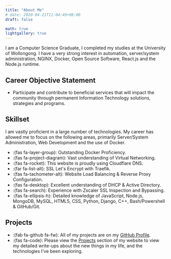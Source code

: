 ```yaml
---
title: "About Me"
# date: 2020-04-21T11:04:49+08:00
draft: false

math: true
lightgallery: true
---
```


I am a Computer Science Graduate, I completed my studies at the University of Wollongong. I have a very strong interest in automation, server/system administration, NGINX, Docker, Open Source Software, React.js and the Node.js runtime.

<!-- ![Header](/images/about/header.png) -->

## Career Objective Statement

* Participate and contribute to beneficial services that will impact the community through permanent Information Technology solutions, strategies and programs.


## Skillset

I am vastly proficient in a large number of technologies. My career has allowed me to focus on the following areas, primarily Server/System Administration, Web Development and the use of Docker.

* :(fas fa-layer-group): Outstanding Docker Proficiency.
* :(fas fa-project-diagram): Vast understanding of Virtual Networking.
* :(fas fa-rocket): This website is proudly using Cloudflare DNS.
* :(far fa-list-alt): SSL Let's Encrypt with Traefik.
* :(fas fa-tachometer-alt): Website Load Balancing & Reverse Proxy Configuration.
* :(fas fa-desktop): Excellent understanding of DHCP & Active Directory.
* :(fas fa-search): Experience with Zscaler SSL Inspection and Bypassing.
* :(fas fa-ellipsis-h):  Detailed knowledge of JavaScript, Node.js, MongoDB, MySQL, HTML5, CSS, Python, Django, C++, Bash/Powershell & GitHub/Git.


## Projects

* :(fab fa-github fa-fw):  All of my projects are on my [GitHub Profile](https://github.com/jackbucinskas/).
* :(fas fa-code):  Please view the [Projects](/posts/) section of my website to view my detailed write-ups about the new things in my life, and the technologies I've been exploring.
